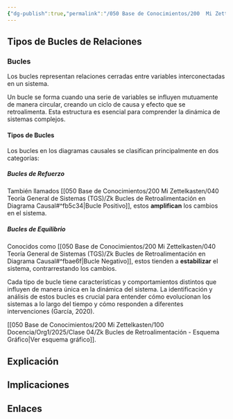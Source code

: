 ```yaml
---
{"dg-publish":true,"permalink":"/050 Base de Conocimientos/200  Mi Zettelkasten/100 Docencia/Org1/2025/Clase 04/Zk Tipos de Bucles de Relaciones/","tags":["diagramaCausal"]}
---
```


## Tipos de Bucles de Relaciones
### Bucles

Los bucles representan relaciones cerradas entre variables interconectadas en un sistema.

Un bucle se forma cuando una serie de variables se influyen mutuamente de manera circular, creando un ciclo de causa y efecto que se retroalimenta. Esta estructura es esencial para comprender la dinámica de sistemas complejos.

#### Tipos de Bucles

Los bucles en los diagramas causales se clasifican principalmente en dos categorías:

##### Bucles de Refuerzo
También llamados [[050 Base de Conocimientos/200  Mi Zettelkasten/040 Teoría General de Sistemas (TGS)/Zk Bucles de Retroalimentación en Diagrama Causal#^fb5c34\|Bucle Positivo]], estos **amplifican** los cambios en el sistema.

#####  Bucles de Equilibrio
Conocidos como [[050 Base de Conocimientos/200  Mi Zettelkasten/040 Teoría General de Sistemas (TGS)/Zk Bucles de Retroalimentación en Diagrama Causal#^fbae6f\|Bucle Negativo]], estos tienden a **estabilizar** el sistema, contrarrestando los cambios.

Cada tipo de bucle tiene características y comportamientos distintos que influyen de manera única en la dinámica del sistema. La identificación y análisis de estos bucles es crucial para entender cómo evolucionan los sistemas a lo largo del tiempo y cómo responden a diferentes intervenciones (García, 2020). 

[[050 Base de Conocimientos/200  Mi Zettelkasten/100 Docencia/Org1/2025/Clase 04/Zk Bucles de Retroalimentación - Esquema Gráfico\|Ver esquema gráfico]].
## Explicación

## Implicaciones

## Enlaces